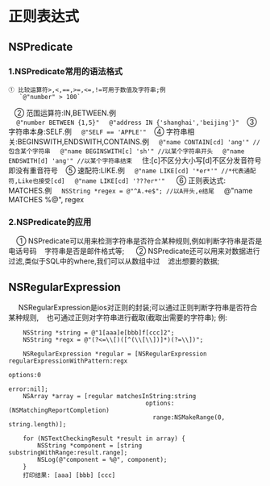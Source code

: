 # 正则表达式
## NSPredicate
### 1.NSPredicate常用的语法格式
	① 比较运算符>,<,==,>=,<=,!=可用于数值及字符串;例     
       `@"number" > 100`   
    ② 范围运算符:IN,BETWEEN.例    
     `@"number BETWEEN {1,5}"`
     `@"address IN {'shanghai','beijing'}"`
    ③ 字符串本身:SELF.例
     `@"SELF == 'APPLE'"`
    ④ 字符串相关:BEGINSWITH,ENDSWITH,CONTAINS.例
     `@"name CONTAIN[cd] 'ang'" //包含某个字符串`
     `@"name BEGINSWITH[c] 'sh'" //以某个字符串开头`
     `@"name ENDSWITH[d] 'ang'" //以某个字符串结束`
     住:[c]不区分大小写[d]不区分发音符号即没有重音符号
    ⑤ 速配符:LIKE.例
     `@"name LIKE[cd] '*er*'" //*代表通配符,Like也接受[cd]`
     `@"name LIKE[cd] '???er*'" `
    ⑥ 正则表达式: MATCHES.例
     `NSString *regex = @"^A.+e$"; //以A开头,e结尾`
     @"name MATCHES %@", regex
### 2.NSPredicate的应用
      ① NSPredicate可以用来检测字符串是否符合某种规则,例如判断字符串是否是电话号码
    字符串是否是邮件格式等;
      ② NSPredicate还可以用来对数据进行过滤,类似于SQL中的where,我们可以从数组中过
    滤出想要的数据;
  
## NSRegularExpression
      NSRegularExpression是ios对正则的封装;可以通过正则判断字符串是否符合某种规则,
    也可通过正则对字符串进行截取(截取出需要的字符串);
      例:
```
    NSString *string = @"1[aaa]e[bbb]f[ccc]2";
    NSString *regx = @"(?<=\\[)([^(\\[\\])]*)(?=\\])";

    NSRegularExpression *regular = [NSRegularExpression regularExpressionWithPattern:regx 
                                                                             options:0 
                                                                             error:nil];
    NSArray *array = [regular matchesInString:string
                                      options:(NSMatchingReportCompletion) 
                                        range:NSMakeRange(0, string.length)];

    for (NSTextCheckingResult *result in array) {
        NSString *component = [string substringWithRange:result.range];
        NSLog(@"component = %@", component);
    }
    打印结果: [aaa] [bbb] [ccc]
```
